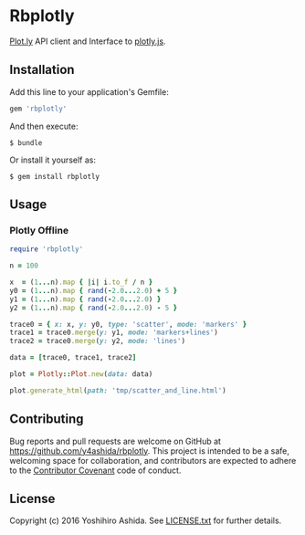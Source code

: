 # Rbplotly

[Plot.ly](https://plot.ly/) API client and Interface to [plotly.js](https://plot.ly/javascript/).

## Installation

Add this line to your application's Gemfile:

```ruby
gem 'rbplotly'
```

And then execute:

    $ bundle

Or install it yourself as:

    $ gem install rbplotly

## Usage

### Plotly Offline

```ruby
require 'rbplotly'

n = 100

x  = (1...n).map { |i| i.to_f / n }
y0 = (1...n).map { rand(-2.0...2.0) + 5 }
y1 = (1...n).map { rand(-2.0...2.0) }
y2 = (1...n).map { rand(-2.0...2.0) - 5 }

trace0 = { x: x, y: y0, type: 'scatter', mode: 'markers' }
trace1 = trace0.merge(y: y1, mode: 'markers+lines')
trace2 = trace0.merge(y: y2, mode: 'lines')

data = [trace0, trace1, trace2]

plot = Plotly::Plot.new(data: data)

plot.generate_html(path: 'tmp/scatter_and_line.html')
```

## Contributing

Bug reports and pull requests are welcome on GitHub at https://github.com/y4ashida/rbplotly. This project is intended to be a safe, welcoming space for collaboration, and contributors are expected to adhere to the [Contributor Covenant](http://contributor-covenant.org) code of conduct.

## License

Copyright (c) 2016 Yoshihiro Ashida. See [LICENSE.txt](LICENSE.txt) for
further details.
